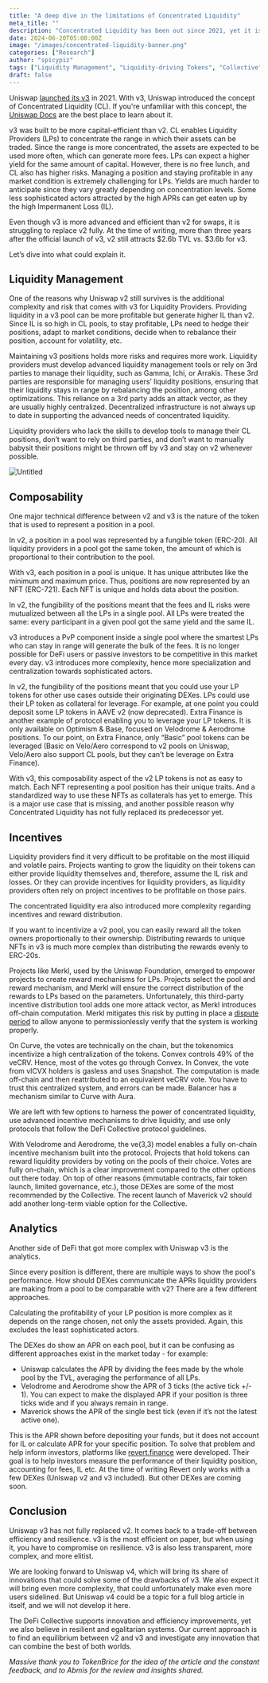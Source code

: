 ```yaml
---
title: "A deep dive in the limitations of Concentrated Liquidity"
meta_title: ""
description: "Concentrated Liquidity has been out since 2021, yet it is struggling to fully replace previous versions of the on-chain AMM. Let's try to understand why."
date: 2024-06-20T05:00:00Z
image: "/images/concentrated-liquidity-banner.png"
categories: ["Research"]
author: "spicypiz"
tags: ["Liquidity Management", "Liquidity-driving Tokens", "Collective"]
draft: false
---
```


Uniswap [launched its v3](https://blog.uniswap.org/uniswap-v3) in 2021. With v3, Uniswap introduced the concept of Concentrated Liquidity (CL). If you're unfamiliar with this concept, the [Uniswap Docs](https://docs.uniswap.org/concepts/protocol/concentrated-liquidity) are the best place to learn about it.

v3 was built to be more capital-efficient than v2. CL enables Liquidity Providers (LPs) to concentrate the range in which their assets can be traded. Since the range is more concentrated, the assets are expected to be used more often, which can generate more fees. LPs can expect a higher yield for the same amount of capital. However, there is no free lunch, and CL also has higher risks. Managing a position and staying profitable in any market condition is extremely challenging for LPs. Yields are much harder to anticipate since they vary greatly depending on concentration levels. Some less sophisticated actors attracted by the high APRs can get eaten up by the high Impermanent Loss (IL).

Even though v3 is more advanced and efficient than v2 for swaps, it is struggling to replace v2 fully. At the time of writing, more than three years after the official launch of v3, v2 still attracts $2.6b TVL vs. $3.6b for v3. 

Let’s dive into what could explain it.

## Liquidity Management

One of the reasons why Uniswap v2 still survives is the additional complexity and risk that comes with v3 for Liquidity Providers. Providing liquidity in a v3 pool can be more profitable but generate higher IL than v2. Since IL is so high in CL pools, to stay profitable, LPs need to hedge their positions, adapt to market conditions, decide when to rebalance their position, account for volatility, etc.

Maintaining v3 positions holds more risks and requires more work. Liquidity providers must develop advanced liquidity management tools or rely on 3rd parties to manage their liquidity, such as Gamma, Ichi, or Arrakis. These 3rd parties are responsible for managing users’ liquidity positions, ensuring that their liquidity stays in range by rebalancing the position, among other optimizations. This reliance on a 3rd party adds an attack vector, as they are usually highly centralized. Decentralized infrastructure is not always up to date in supporting the advanced needs of concentrated liquidity.

Liquidity providers who lack the skills to develop tools to manage their CL positions, don’t want to rely on third parties, and don’t want to manually babysit their positions might be thrown off by v3 and stay on v2 whenever possible.

![Untitled](https://raw.githubusercontent.com/deficollective/deficollective.github.io/main/assets/images/cl_meme.png)

## Composability

One major technical difference between v2 and v3 is the nature of the token that is used to represent a position in a pool. 

In v2, a position in a pool was represented by a fungible token (ERC-20). All liquidity providers in a pool got the same token, the amount of which is proportional to their contribution to the pool.

With v3, each position in a pool is unique. It has unique attributes like the minimum and maximum price. Thus, positions are now represented by an NFT (ERC-721). Each NFT is unique and holds data about the position.

In v2, the fungibility of the positions meant that the fees and IL risks were mutualized between all the LPs in a single pool. All LPs were treated the same: every participant in a given pool got the same yield and the same IL. 

v3 introduces a PvP component inside a single pool where the smartest LPs who can stay in range will generate the bulk of the fees. It is no longer possible for DeFi users or passive investors to be competitive in this market every day. v3 introduces more complexity, hence more specialization and centralization towards sophisticated actors.

In v2, the fungibility of the positions meant that you could use your LP tokens for other use cases outside their originating DEXes. LPs could use their LP token as collateral for leverage. For example, at one point you could deposit some LP tokens in AAVE v2 (now deprecated). Extra Finance is another example of protocol enabling you to leverage your LP tokens. It is only available on Optimism & Base, focused on Velodrome & Aerodrome positions. To our point, on Extra Finance, only “Basic” pool tokens can be leveraged (Basic on Velo/Aero correspond to v2 pools on Uniswap, Velo/Aero also support CL pools, but they can’t be leverage on Extra Finance).

With v3, this composability aspect of the v2 LP tokens is not as easy to match. Each NFT representing a pool position has their unique traits. And a standardized way to use these NFTs as collaterals has yet to emerge. This is a major use case that is missing, and another possible reason why Concentrated Liquidity has not fully replaced its predecessor yet. 

## Incentives

Liquidity providers find it very difficult to be profitable on the most illiquid and volatile pairs. Projects wanting to grow the liquidity on their tokens can either provide liquidity themselves and, therefore, assume the IL risk and losses. Or they can provide incentives for liquidity providers, as liquidity providers often rely on project incentives to be profitable on those pairs. 

The concentrated liquidity era also introduced more complexity regarding incentives and reward distribution. 

If you want to incentivize a v2 pool, you can easily reward all the token owners proportionally to their ownership. Distributing rewards to unique NFTs in v3 is much more complex than distributing the rewards evenly to ERC-20s. 

Projects like Merkl, used by the Uniswap Foundation, emerged to empower projects to create reward mechanisms for LPs. Projects select the pool and reward mechanism, and Merkl will ensure the correct distribution of the rewards to LPs based on the parameters. Unfortunately, this third-party incentive distribution tool adds one more attack vector, as Merkl introduces off-chain computation. Merkl mitigates this risk by putting in place a [dispute period](https://docs.merkl.xyz/overview/merkl-mechanism#dispute-periods) to allow anyone to permissionlessly verify that the system is working properly. 

On Curve, the votes are technically on the chain, but the tokenomics incentivize a high centralization of the tokens. Convex controls 49% of the veCRV. Hence, most of the votes go through Convex. In Convex, the vote from vlCVX holders is gasless and uses Snapshot. The computation is made off-chain and then reattributed to an equivalent veCRV vote. You have to trust this centralized system, and errors can be made. Balancer has a mechanism similar to Curve with Aura.

We are left with few options to harness the power of concentrated liquidity, use advanced incentive mechanisms to drive liquidity, and use only protocols that follow the DeFi Collective protocol guidelines.

With Velodrome and Aerodrome, the ve(3,3) model enables a fully on-chain incentive mechanism built into the protocol. Projects that hold tokens can reward liquidity providers by voting on the pools of their choice. Votes are fully on-chain, which is a clear improvement compared to the other options out there today. On top of other reasons (immutable contracts, fair token launch, limited governance, etc.), those DEXes are some of the most recommended by the Collective. The recent launch of Maverick v2 should add another long-term viable option for the Collective. 

## Analytics

Another side of DeFi that got more complex with Uniswap v3 is the analytics.

Since every position is different, there are multiple ways to show the pool's performance. How should DEXes communicate the APRs liquidity providers are making from a pool to be comparable with v2? There are a few different approaches.  

Calculating the profitability of your LP position is more complex as it depends on the range chosen, not only the assets provided. Again, this excludes the least sophisticated actors. 

The DEXes do show an APR on each pool, but it can be confusing as different approaches exist in the market today - for example:

- Uniswap calculates the APR by dividing the fees made by the whole pool by the TVL, averaging the performance of all LPs.
- Velodrome and Aerodrome show the APR of 3 ticks (the active tick +/- 1). You can expect to make the displayed APR if your position is three ticks wide and if you always remain in range.
- Maverick shows the APR of the single best tick (even if it’s not the latest active one).

This is the APR shown before depositing your funds, but it does not account for IL or calculate APR for your specific position. To solve that problem and help inform investors, platforms like [revert.finance](http://revert.finance) were developed. Their goal is to help investors measure the performance of their liquidity position, accounting for fees, IL etc. At the time of writing Revert only works with a few DEXes (Uniswap v2 and v3 included). But other DEXes are coming soon. 

## Conclusion

Uniswap v3 has not fully replaced v2. It comes back to a trade-off between efficiency and resilience. v3 is the most efficient on paper, but when using it, you have to compromise on resilience. v3 is also less transparent, more complex, and more elitist. 

We are looking forward to Uniswap v4, which will bring its share of innovations that could solve some of the drawbacks of v3. We also expect it will bring even more complexity, that could unfortunately make even more users sidelined. But Uniswap v4 could be a topic for a full blog article in itself, and we will not develop it here. 

The DeFi Collective supports innovation and efficiency improvements, yet we also believe in resilient and egalitarian systems. Our current approach is to find an equilibrium between v2 and v3 and investigate any innovation that can combine the best of both worlds. 

*Massive thank you to TokenBrice for the idea of the article and the constant feedback, and to Abmis for the review and insights shared.*
